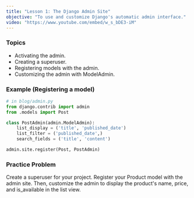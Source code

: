 ```yaml
---
title: "Lesson 1: The Django Admin Site"
objective: "To use and customize Django's automatic admin interface."
video: "https://www.youtube.com/embed/w_s_bDE3-iM"
---
```


### Topics

- Activating the admin.
- Creating a superuser.
- Registering models with the admin.
- Customizing the admin with ModelAdmin.

### Example (Registering a model)

```python
# in blog/admin.py
from django.contrib import admin
from .models import Post

class PostAdmin(admin.ModelAdmin):
    list_display = ('title', 'published_date')
    list_filter = ('published_date',)
    search_fields = ('title', 'content')

admin.site.register(Post, PostAdmin)
```

### Practice Problem

Create a superuser for your project. Register your Product model with the admin site. Then, customize the admin to display the product's name, price, and is_available in the list view.
